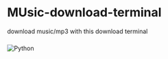 # MUsic-download-terminal
download music/mp3 with this download terminal
###
![Python](https://img.shields.io/badge/python-3670A0?style=for-the-badge&logo=python&logoColor=ffdd54)
